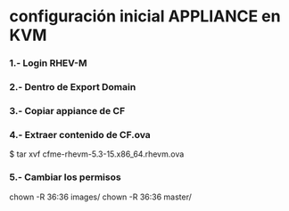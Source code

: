 # configuración inicial APPLIANCE en KVM

### 1.-  Login RHEV-M
### 2.- Dentro de Export Domain
### 3.- Copiar appiance de CF
### 4.- Extraer contenido de CF.ova
$ tar xvf cfme-rhevm-5.3-15.x86_64.rhevm.ova
### 5.- Cambiar los permisos
chown -R 36:36 images/
chown -R 36:36 master/

